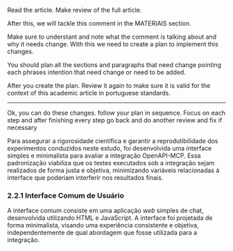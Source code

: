 Read the article. Make review of the full article.

After this, we will tackle this comment in the MATERIAIS section.

Make sure to understant and note what the comment is talking about and why it needs change.
With this we need to create a plan to implement this changes.

You should plan all the sections and paragraphs that need change pointing each phrases intention that need change or need to be added.

After you create the plan. Review it again to make sure it is valid for the context of this academic article in portuguese standards. 

------------------------------------------------------------------------------------------------

Ok, you can do these changes. follow your plan in sequence. Focus on each step and after finishing every step go back and do another review and fix if necessary




<!-- 📍 CORREÇÃO FORMATAÇÃO DE FIGURAS - PROBLEMAS IDENTIFICADOS:
PROBLEMA 2 - LEGENDAS INSUFICIENTEMENTE DESCRITIVAS:
- ATUAL: "Interface do Usuário" (muito genérica)
- PROBLEMA: Legenda não explica o que está sendo mostrado especificamente
- CORREÇÃO: Figura e o número são inseridos automaticamente, só ajuste a legenda para "Interface web minimalista 
desenvolvida para testes padronizados da integração OpenAPI-MCP, mostrando área de histórico de mensagens e campo 
de entrada do usuário"
PROBLEMA 3 - FALTA DE CONTEXTO NO TEXTO:
- PROBLEMA: Figuras aparecem sem preparação textual adequada
- NECESSÁRIO: Parágrafo anterior deve mencionar que "a interface será apresentada na figura seguinte" ou similar
PROBLEMA 4 - AUSÊNCIA DE ANÁLISE/DISCUSSÃO DAS FIGURAS:
- PROBLEMA: Figuras não são analisadas ou discutidas após apresentação
- NECESSÁRIO: Explicar aspectos específicos mostrados na figura
EXEMPLO DE CORREÇÃO COMPLETA:
TEXTO ANTES: "A interface desenvolvida para este estudo segue princípios de design minimalista, conforme 
ilustrado na Figura 1."
FIGURA: "Figura 1: Interface web de chat utilizada nos testes experimentais, destacando a separação visual entre 
mensagens do usuário (direita) e do agente (esquerda), além do campo de entrada inferior para novos comandos."
TEXTO APÓS: "Como observado na Figura 1, a disposição visual facilita o acompanhamento do diálogo, elemento 
crucial para a avaliação objetiva da experiência do usuário."
-->


Para assegurar a rigorosidade científica e garantir a reprodutibilidade dos experimentos conduzidos neste estudo, 
foi desenvolvida uma interface simples e minimalista para avaliar a integração OpenAPI-MCP. Essa padronização 
viabiliza que os testes executados sob a integração sejam realizados de forma justa e objetiva, minimizando 
variáveis relacionadas à interface que poderiam interferir nos resultados finais.
### 2.2.1 Interface Comum de Usuário
A interface comum consiste em uma aplicação *web* simples de chat, desenvolvida utilizando HTML e JavaScript. A 
interface foi projetada de forma minimalista, visando uma experiência consistente e objetiva, independentemente 
de qual abordagem que fosse utilizada para a integração.
<!-- 📍 CORREÇÃO FORMATAÇÃO DE FIGURAS - PROBLEMAS IDENTIFICADOS:
PROBLEMA 2 - LEGENDAS INSUFICIENTEMENTE DESCRITIVAS:
- ATUAL: "Interface do Usuário" (muito genérica)
- PROBLEMA: Legenda não explica o que está sendo mostrado especificamente
- CORREÇÃO: Figura e o número são inseridos automaticamente, só ajuste a legenda para "Interface web minimalista 
desenvolvida para testes padronizados da integração OpenAPI-MCP, mostrando área de histórico de mensagens e campo 
de entrada do usuário"
PROBLEMA 3 - FALTA DE CONTEXTO NO TEXTO:
- PROBLEMA: Figuras aparecem sem preparação textual adequada
- NECESSÁRIO: Parágrafo anterior deve mencionar que "a interface será apresentada na figura seguinte" ou similar
PROBLEMA 4 - AUSÊNCIA DE ANÁLISE/DISCUSSÃO DAS FIGURAS:
- PROBLEMA: Figuras não são analisadas ou discutidas após apresentação
- NECESSÁRIO: Explicar aspectos específicos mostrados na figura
EXEMPLO DE CORREÇÃO COMPLETA:
TEXTO ANTES: "A interface desenvolvida para este estudo segue princípios de design minimalista, conforme 
ilustrado na Figura 1."
FIGURA: "Figura 1: Interface web de chat utilizada nos testes experimentais, destacando a separação visual entre 
mensagens do usuário (direita) e do agente (esquerda), além do campo de entrada inferior para novos comandos."
TEXTO APÓS: "Como observado na Figura 1, a disposição visual facilita o acompanhamento do diálogo, elemento 
crucial para a avaliação objetiva da experiência do usuário."
-->


<!-- 📍 CORREÇÃO CITAÇÕES E REFERÊNCIAS - PROBLEMAS IDENTIFICADOS:
PROBLEMA 1 - EXCESSO DE AUTOCITAÇÃO OU CITAÇÕES MUITO RECENTES:
- VERIFICAR: Proporção de referências dos últimos 5 anos vs. clássicas da área
- BALANCEAR: Incluir trabalhos seminais junto com pesquisas recentes
-->